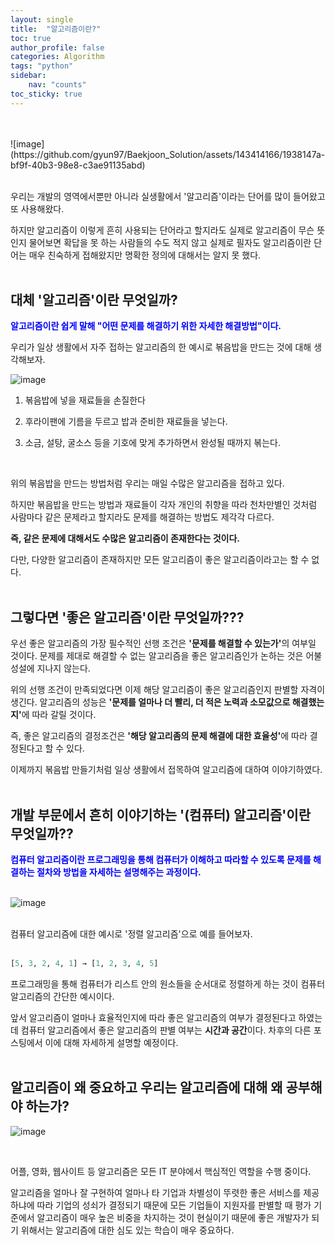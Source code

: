 ```yaml
---
layout: single
title:  "알고리즘이란?"
toc: true
author_profile: false
categories: Algorithm
tags: "python"
sidebar:
    nav: "counts"
toc_sticky: true    
---
```


<head>
  <style>
    table.dataframe {
      white-space: normal;
      width: 100%;
      height: 240px;
      display: block;
      overflow: auto;
      font-family: Arial, sans-serif;
      font-size: 0.9rem;
      line-height: 20px;
      text-align: center;
      border: 0px !important;
    }

    table.dataframe th {
      text-align: center;
      font-weight: bold;
      padding: 8px;
    }

    table.dataframe td {
      text-align: center;
      padding: 8px;
    }

    table.dataframe tr:hover {
      background: #b8d1f3; 
    }

    .output_prompt {
      overflow: auto;
      font-size: 0.9rem;
      line-height: 1.45;
      border-radius: 0.3rem;
      -webkit-overflow-scrolling: touch;
      padding: 0.8rem;
      margin-top: 0;
      margin-bottom: 15px;
      font: 1rem Consolas, "Liberation Mono", Menlo, Courier, monospace;
      color: $code-text-color;
      border: solid 1px $border-color;
      border-radius: 0.3rem;
      word-break: normal;
      white-space: pre;
    }

  .dataframe tbody tr th:only-of-type {
      vertical-align: middle;
  }

  .dataframe tbody tr th {
      vertical-align: top;
  }

  .dataframe thead th {
      text-align: center !important;
      padding: 8px;
  }

  .page__content p {
      margin: 0 0 0px !important;
  }

  .page__content p > strong {
    font-size: 0.8rem !important;
  }

  </style>
</head>


<span style="font-size:13px;">

</span>
<br>
<br>
![image](https://github.com/gyun97/Baekjoon_Solution/assets/143414166/1938147a-bf9f-40b3-98e8-c3ae91135abd)
<br>
<br>

우리는 개발의 영역에서뿐만 아니라 실생활에서 '알고리즘'이라는 단어를 많이 들어왔고 또 사용해왔다.

하지만 알고리즘이 이렇게 흔히 사용되는 단어라고 할지라도 실제로 알고리즘이 무슨 뜻인지 물어보면 확답을 못 하는 사람들의 수도 적지 않고 실제로 필자도 알고리즘이란 단어는 매우 친숙하게 접해왔지만 명확한 정의에 대해서는 알지 못 했다.
<br>
<br>
## **대체 '알고리즘'이란 무엇일까?**

<span style="color:blue; font-weight:bold;">
알고리즘이란 쉽게 말해 "어떤 문제를 해결하기 위한 자세한 해결방법"이다.
</span>




우리가 일상 생활에서 자주 접하는 알고리즘의 한 예시로 볶음밥을 만드는 것에 대해 생각해보자.   







![image](https://github.com/gyun97/Baekjoon_Solution/assets/143414166/575db111-e6f8-4cb9-ba8f-4f0d6b9ef1cc)







1) 볶음밥에 넣을 재료들을 손질한다   

2) 후라이팬에 기름을 두르고 밥과 준비한 재료들을 넣는다.  

3) 소금, 설탕, 굴소스 등을 기호에 맞게 추가하면서 완성될 때까지 볶는다.  

  <br>


  
위의 볶음밥을 만드는 방법처럼 우리는 매일 수많은 알고리즘을 접하고 있다.

하지만 볶음밥을 만드는 방법과 재료들이 각자 개인의 취향을 따라 천차만별인 것처럼 사람마다 같은 문제라고 할지라도 문제를 해결하는 방법도 제각각 다르다.


<span style="font-weight:bold;">
즉, 같은 문제에 대해서도 수많은 알고리즘이 존재한다는 것이다.
</span>

다만, 다양한 알고리즘이 존재하지만 모든 알고리즘이 좋은 알고리즘이라고는 할 수 없다.
<br>
<br>
## **그렇다면 '좋은 알고리즘'이란 무엇일까???**



우선 좋은 알고리즘의 가장 필수적인 선행 조건은 <span style="font-weight:bold;">'문제를 해결할 수 있는가'</span>의 여부일 것이다. 문제를 제대로 해결할 수 없는 알고리즘을 좋은 알고리즘인가 논하는 것은 어불성설에 지나지 않는다.



위의 선행 조건이 만족되었다면 이제 해당 알고리즘이 좋은 알고리즘인지 판별할 자격이 생긴다. 알고리즘의 성능은 <span style="font-weight:bold;">'문제를 얼마나 더 빨리, 더 적은 노력과 소모값으로 해결했는지'</span>에 따라 갈릴 것이다.



즉, 좋은 알고리즘의 결정조건은 <span style="font-weight:bold;">'해당 알고리좀의 문제 해결에 대한 효율성'</span>에 따라 결정된다고 할 수 있다.


  

이제까지 볶음밥 만들기처럼 일상 생활에서 접목하여 알고리즘에 대하여 이야기하였다.
<br>
<br>
## **개발 부문에서 흔히 이야기하는 '(컴퓨터) 알고리즘'이란 무엇일까??**
<span style="color:blue; font-weight:bold;">
컴퓨터 알고리즘이란 프로그래밍을 통해 컴퓨터가 이해하고 따라할 수 있도록 문제를 해결하는 절차와 방법을 자세하는 설명해주는 과정이다.</span>
<br>
<br>

![image](https://github.com/gyun97/Baekjoon_Solution/assets/143414166/38f31e95-9f89-4ce3-9f50-cb32b8b5ddc5)
<br>


<br>
컴퓨터 알고리즘에 대한 예시로 '정렬 알고리즘'으로 예를 들어보자.<br>


<br>

```python
[5, 3, 2, 4, 1] → [1, 2, 3, 4, 5]
```

프로그래밍을 통해 컴퓨터가 리스트 안의 원소들을 순서대로 정렬하게 하는 것이 컴퓨터 알고리즘의 간단한 예시이다.  



앞서 알고리즘이 얼마나 효율적인지에 따라 좋은 알고리즘의 여부가 결정된다고 하였는데 컴퓨터 알고리즘에서 좋은 알고리즘의 판별 여부는 <span style="font-weight:bold;">시간과 공간</span>이다. 차후의 다른 포스팅에서 이에 대해 자세하게 설명할 예정이다.
<br>
<br>
## **알고리즘이 왜 중요하고 우리는 알고리즘에 대해 왜 공부해야 하는가?**
![image](https://github.com/gyun97/Baekjoon_Solution/assets/143414166/c4098520-5c22-47c6-91a8-f7a7815c40f5)


<br>

어플, 영화, 웹사이트 등 알고리즘은 모든 IT 분야에서 핵심적인 역할을 수행 중이다.

알고리즘을 얼마나 잘 구현하여 얼마나 타 기업과 차별성이 뚜렷한 좋은 서비스를 제공하냐에 따라 기업의 성쇠가 결정되기 때문에 모든 기업들이 지원자를 판별할 때 평가 기준에서 알고리즘이 매우 높은 비중을 차지하는 것이 현실이기 때문에 좋은 개발자가 되기 위해서는 알고리즘에 대한 심도 있는 학습이 매우 중요하다.




